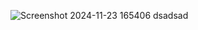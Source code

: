![Screenshot 2024-11-23 165406](https://github.com/user-attachments/assets/defdd133-0bdc-44bd-8967-c5b0022db248)
dsadsad
